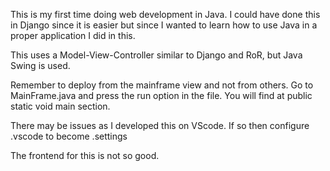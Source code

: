 This is my first time doing web development in Java. I could have done this in Django since it is easier but since I wanted to learn how to use Java in a proper application I did in this. 

This uses a Model-View-Controller similar to Django and RoR, but Java Swing is used.

Remember to deploy from the mainframe view and not from others. Go to MainFrame.java and press the run option in the file. You will find at public static void main section.

There may be issues as I developed this on VScode. If so then configure .vscode to become .settings

The frontend for this is not so good.
